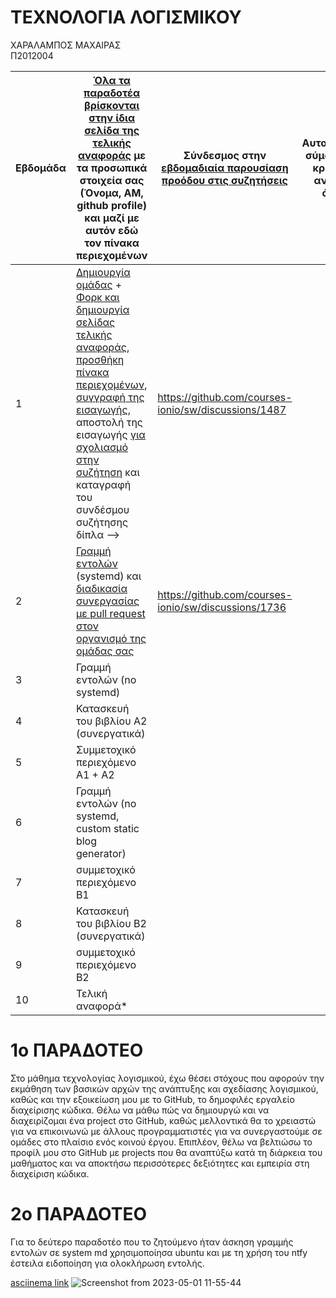 # ΤΕΧΝΟΛΟΓΙΑ ΛΟΓΙΣΜΙΚΟΥ
ΧΑΡΑΛΑΜΠΟΣ ΜΑΧΑΙΡΑΣ  <br />
Π2012004

| Εβδομάδα | [Όλα τα παραδοτέα βρίσκονται στην ίδια σελίδα της τελικής αναφοράς](https://epidrome.github.io/teaching/deliverables/) με τα προσωπικά στοιχεία σας (Όνομα, ΑΜ, github profile) και μαζί με αυτόν εδώ τον πίνακα περιεχομένων | Σύνδεσμος στην [εβδομαδιαία παρουσίαση προόδου στις συζητήσεις](https://github.com/courses-ionio/help/discussions/categories/show-and-tell) | Αυτοαξιολόγηση σύμφωνα με τα κριτήρια της αντίστοιχης άσκησης |
| --- | --- | --- | --- |
| 1 | [Δημιουργία ομάδας](https://epidrome.github.io/teaching/team/) + [Φορκ και δημιουργία σελίδας τελικής αναφοράς](https://epidrome.github.io/teaching/guide/), [προσθήκη πίνακα περιεχομένων](https://raw.githubusercontent.com/courses-ionio/sw/master/README.md), [συγγραφή της εισαγωγής](https://epidrome.github.io/teaching/intro/), αποστολή της εισαγωγής [για σχολιασμό στην συζήτηση](https://github.com/courses-ionio/sw/discussions/categories/show-and-tell) και καταγραφή του συνδέσμου συζήτησης δίπλα --> | https://github.com/courses-ionio/sw/discussions/1487 | |
| 2 | [Γραμμή εντολών](https://epidrome.github.io/teaching/cli) (systemd) και [διαδικασία συνεργασίας με pull request στον οργανισμό της ομάδας σας](https://epidrome.github.io/teaching/team) | https://github.com/courses-ionio/sw/discussions/1736| |
| 3 | Γραμμή εντολών (no systemd) | | |
| 4 | Κατασκευή του βιβλίου Α2 (συνεργατικά) | | |
| 5 | Συμμετοχικό περιεχόμενο A1 + A2 | | |
| 6 | Γραμμή εντολών (no systemd, custom static blog generator) | | |
| 7 | συμμετοχικό περιεχόμενο B1 | | |
| 8 | Κατασκευή του βιβλίου Β2 (συνεργατικά) | | |
| 9 | συμμετοχικό περιεχόμενο B2 | | |
| 10 | Τελική αναφορά* | | |

# 1ο ΠΑΡΑΔΟΤΕΟ
Στο μάθημα τεχνολογίας λογισμικού, έχω θέσει στόχους που αφορούν την εκμάθηση των βασικών αρχών της ανάπτυξης και σχεδίασης λογισμικού, καθώς και την εξοικείωση μου με το GitHub, το δημοφιλές εργαλείο διαχείρισης κώδικα. Θέλω να μάθω πώς να δημιουργώ και να διαχειρίζομαι ένα project στο GitHub, καθώς μελλοντικά θα το χρειαστώ για να επικοινωνώ με άλλους προγραμματιστές για να συνεργαστούμε σε ομάδες στο πλαίσιο ενός κοινού έργου. Επιπλέον, θέλω να βελτιώσω το προφίλ μου στο GitHub με projects που θα αναπτύξω κατά τη διάρκεια του μαθήματος και να αποκτήσω περισσότερες δεξιότητες και εμπειρία στη διαχείριση κώδικα.

# 2ο ΠΑΡΑΔΟΤΕΟ
Για το δεύτερο παραδοτέο που το ζητούμενο ήταν άσκηση γραμμής εντολών σε system md χρησιμοποίησα ubuntu και με τη χρήση
του ntfy  έστειλα ειδοποίηση για ολοκλήρωση εντολής. 

[asciinema link](https://asciinema.org/a/U1JjZYEV2fD0p32JgeNKoOdYD)
![Screenshot from 2023-05-01 11-55-44](https://github.com/courses-ionio/sw/assets/73246246/a59b431f-b56e-48bc-8029-dd400dfc7b6e)






